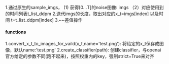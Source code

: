 1.通过原生的sample_imgs， (1) 获得[0...T]的noise图像: imgs （2）对应使用到的时间列表t_list_ddpm
2.迭代imgs的长度，取出对应的x_t=imgs[index] 以及时间 t=t_list_ddpm[index]
3.~~差值操作

#### functions
1.convert_x_t_to_images_for_vaild(x_t,name='test.png'): 将给定的x_t保存成图像，默认name:'test.png'
2.create_classifier(path): 创建classifier，与openai官方给定的参数不同(跑不起来)，按照权重内的key，强制strict=True来对齐